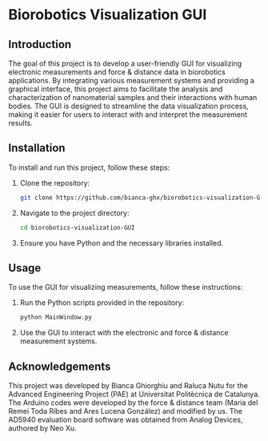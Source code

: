 # Biorobotics Visualization GUI

## Introduction
The goal of this project is to develop a user-friendly GUI for visualizing electronic measurements and force & distance data in biorobotics applications. By integrating various measurement systems and providing a graphical interface, this project aims to facilitate the analysis and characterization of nanomaterial samples and their interactions with human bodies. The GUI is designed to streamline the data visualization process, making it easier for users to interact with and interpret the measurement results.


## Installation
To install and run this project, follow these steps:

1. Clone the repository:
    ```sh
    git clone https://github.com/bianca-ghx/biorobotics-visualization-GUI.git
    ```
2. Navigate to the project directory:
    ```sh
    cd biorobotics-visualization-GUI
    ```
3. Ensure you have Python and the necessary libraries installed.

## Usage
To use the GUI for visualizing measurements, follow these instructions:

1. Run the Python scripts provided in the repository:
    ```sh
    python MainWindow.py
    ```
2. Use the GUI to interact with the electronic and force & distance measurement systems.


## Acknowledgements
This project was developed by Bianca Ghiorghiu and Raluca Nutu for the Advanced Engineering Project (PAE) at Universitat Politècnica de Catalunya. The Arduino codes were developed by the force & distance team (Maria del Remei Toda Ribes and Ares Lucena González) and modified by us. The AD5940 evaluation board software was obtained from Analog Devices, authored by Neo Xu.
